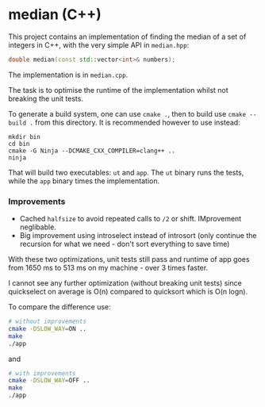 median (C++)
============

This project contains an implementation of finding the median of a set of integers in C++,
with the very simple API in `median.hpp`:

```c++
double median(const std::vector<int>& numbers);
```

The implementation is in `median.cpp`.

The task is to optimise the runtime of the implementation whilst not breaking the
unit tests.

To generate a build system, one can use `cmake .`, then to build use `cmake --build .`
from this directory. It is recommended however to use instead:

```
mkdir bin
cd bin
cmake -G Ninja --DCMAKE_CXX_COMPILER=clang++ ..
ninja
```

That will build two executables: `ut` and `app`. The `ut` binary runs the tests,
while the `app` binary times the implementation.


### Improvements

- Cached ```halfsize``` to avoid repeated calls to ```/2``` or shift. IMprovement neglibable.
- Big improvement using introselect instead of introsort (only continue the recursion for what we need - don't sort everything to save time)

With these two optimizations, unit tests still pass and runtime of app goes from 1650 ms to 513 ms on my machine - over 3 times faster.

I cannot see any further optimization (without breaking unit tests) since quickselect on average is O(n) compared to quicksort which is O(n logn).

To compare the difference use:
```bash
# without improvements
cmake -DSLOW_WAY=ON ..
make
./app
```

and 
```bash
# with improvements
cmake -DSLOW_WAY=OFF ..
make
./app
```
